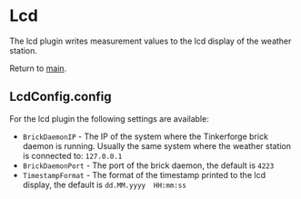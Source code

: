 # Lcd

The lcd plugin writes measurement values to the lcd display of the weather station.

Return to [main](./../Readme.md).

## LcdConfig.config

For the lcd plugin the following settings are available:

* `BrickDaemonIP` - The IP of the system where the Tinkerforge brick daemon is running. Usually the same system where the weather station is connected to: `127.0.0.1`
* `BrickDaemonPort` - The port of the brick daemon, the default is `4223`
* `TimestampFormat` - The format of the timestamp printed to the lcd display, the default is `dd.MM.yyyy  HH:mm:ss`